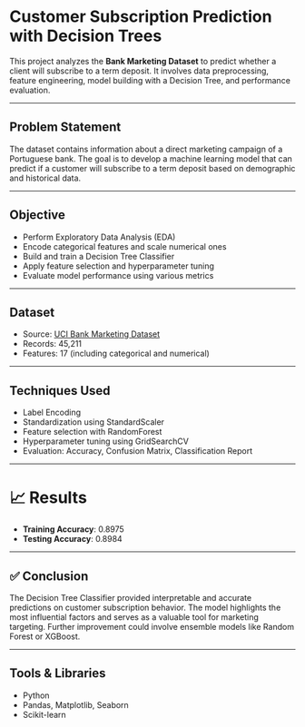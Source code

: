 # Customer Subscription Prediction with Decision Trees

This project analyzes the **Bank Marketing Dataset**  to predict whether a client will subscribe to a term deposit. It involves data preprocessing, feature engineering, model building with a Decision Tree, and performance evaluation.

---

## Problem Statement

The dataset contains information about a direct marketing campaign of a Portuguese bank. The goal is to develop a machine learning model that can predict if a customer will subscribe to a term deposit based on demographic and historical data.

---

##  Objective

- Perform Exploratory Data Analysis (EDA)
- Encode categorical features and scale numerical ones
- Build and train a Decision Tree Classifier
- Apply feature selection and hyperparameter tuning
- Evaluate model performance using various metrics

---

## Dataset

- Source: [UCI Bank Marketing Dataset](https://archive.ics.uci.edu/ml/datasets/bank+marketing)
- Records: 45,211
- Features: 17 (including categorical and numerical)

---

##  Techniques Used

- Label Encoding
- Standardization using StandardScaler
- Feature selection with RandomForest
- Hyperparameter tuning using GridSearchCV
- Evaluation: Accuracy, Confusion Matrix, Classification Report

---

# 📈 Results

-  **Training Accuracy**: 0.8975  
-  **Testing Accuracy**:  0.8984

---

## ✅ Conclusion

The Decision Tree Classifier provided interpretable and accurate predictions on customer subscription behavior. The model highlights the most influential factors and serves as a valuable tool for marketing targeting. Further improvement could involve ensemble models like Random Forest or XGBoost.

---


## Tools & Libraries

- Python
- Pandas, Matplotlib, Seaborn
- Scikit-learn

